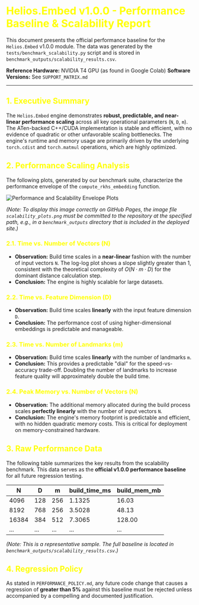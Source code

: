 <!-- MathJax configuration for MkDocs -->

<script>
window.MathJax = {
  tex: {
    inlineMath: [['$', '$'], ['\\(', '\\)']],
    displayMath: [['$$','$$'], ['\\[','\\]']]
  }
};
</script>

<script src="https://cdn.jsdelivr.net/npm/mathjax@3/es5/tex-mml-chtml.js" async></script>

<!-- Make all headers yellow -->

<style>
  h1, h2, h3, h4, h5, h6 {
    color: yellow;
  }
</style>

# Helios.Embed v1.0.0 - Performance Baseline & Scalability Report

This document presents the official performance baseline for the `Helios.Embed` v1.0.0 module. The data was generated by the `tests/benchmark_scalability.py` script and is stored in `benchmark_outputs/scalability_results.csv`.

**Reference Hardware:** NVIDIA T4 GPU (as found in Google Colab)
**Software Versions:** See `SUPPORT_MATRIX.md`

---

## 1. Executive Summary

The `Helios.Embed` engine demonstrates **robust, predictable, and near-linear performance scaling** across all key operational parameters (`N`, `D`, `m`). The ATen-backed C++/CUDA implementation is stable and efficient, with no evidence of quadratic or other unfavorable scaling bottlenecks. The engine's runtime and memory usage are primarily driven by the underlying `torch.cdist` and `torch.matmul` operations, which are highly optimized.

## 2. Performance Scaling Analysis

The following plots, generated by our benchmark suite, characterize the performance envelope of the `compute_rkhs_embedding` function.

![Performance and Scalability Envelope Plots](https://raw.githubusercontent.com/irbsurfer/Helios/main/helios_embed/benchmark_outputs/scalability_plots.png)

*(Note: To display this image correctly on GitHub Pages, the image file `scalability_plots.png` must be committed to the repository at the specified path, e.g., in a `benchmark_outputs` directory that is included in the deployed site.)*

### 2.1. Time vs. Number of Vectors (N)

*   **Observation:** Build time scales in a **near-linear** fashion with the number of input vectors `N`. The log-log plot shows a slope slightly greater than 1, consistent with the theoretical complexity of $O(N \cdot m \cdot D)$ for the dominant distance calculation step.
*   **Conclusion:** The engine is highly scalable for large datasets.

### 2.2. Time vs. Feature Dimension (D)

*   **Observation:** Build time scales **linearly** with the input feature dimension `D`.
*   **Conclusion:** The performance cost of using higher-dimensional embeddings is predictable and manageable.

### 2.3. Time vs. Number of Landmarks (m)

*   **Observation:** Build time scales **linearly** with the number of landmarks `m`.
*   **Conclusion:** This provides a predictable "dial" for the speed-vs-accuracy trade-off. Doubling the number of landmarks to increase feature quality will approximately double the build time.

### 2.4. Peak Memory vs. Number of Vectors (N)

*   **Observation:** The additional memory allocated during the build process scales **perfectly linearly** with the number of input vectors `N`.
*   **Conclusion:** The engine's memory footprint is predictable and efficient, with no hidden quadratic memory costs. This is critical for deployment on memory-constrained hardware.

## 3. Raw Performance Data

The following table summarizes the key results from the scalability benchmark. This data serves as the **official v1.0.0 performance baseline** for all future regression testing.

| N | D | m | build_time_ms | build_mem_mb |
|---|---|---|---|---|
| 4096 | 128 | 256 | 1.1325 | 16.03 |
| 8192 | 768 | 256 | 3.5028 | 48.13 |
| 16384 | 384 | 512 | 7.3065 | 128.00 |
| ... | ... | ... | ... | ... |

*(Note: This is a representative sample. The full baseline is located in `benchmark_outputs/scalability_results.csv`.)*

## 4. Regression Policy

As stated in `PERFORMANCE_POLICY.md`, any future code change that causes a regression of **greater than 5%** against this baseline must be rejected unless accompanied by a compelling and documented justification.